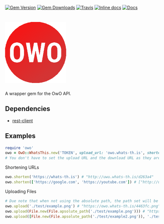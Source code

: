 [![Gem Version](https://img.shields.io/gem/v/owo.svg)]()
[![Gem Downloads](https://img.shields.io/gem/dt/owo.svg)]() [![Travis](https://img.shields.io/travis/SnazzyPine25/owo.rb/master.svg)]()
[![Inline docs](http://inch-ci.org/github/SnazzyPine25/owo.rb.svg?branch=master&style=shields)](http://inch-ci.org/github/SnazzyPine25/owo.rb)
[![Docs](https://img.shields.io/badge/view-docs-FACE00.svg)](http://www.rubydoc.info/gems/owo/OwO/WhatsThis)
# ![OwO](https://github.com/SnazzyPine25/owo.rb/raw/master/test/example2.png)
A wrapper gem for the OwO API.

## Dependencies
* [rest-client](https://github.com/rest-client/rest-client)

## Examples
```ruby
require 'owo'
owo = OwO::WhatsThis.new('TOKEN', upload_url: 'owo.whats-th.is', shorten_url: 'uwu.whats-th.is')
# You don't have to set the upload URL and the download URL as they are optional.
```
Shortening URLs
```ruby
owo.shorten('https://whats-th.is') # "http://uwu.whats-th.is/d263a4"
owo.shorten(['https://google.com', 'https://youtube.com']) # ["http://uwu.whats-th.is/13xd1", "http://uwu.whats-th.is/cqwec"]
```
Uploading Files
```ruby
# Due note that when not using the absolute path, the path set will be where the process started, NOT where the ruby gem path.
owo.upload('./test/example.png') # "https://owo.whats-th.is/4463fc.png"
owo.upload(File.new(File.apsolute_path('./test/example.png'))) # "https://owo.whats-th.is/aa1nsa.png"
owo.upload([File.new(File.apsolute_path('./test/example2.png')), './test/example2.png']) # ["http://owo.whats-th.is/n1nsua.png", "http://owo.whats-th.is/nd91ka.png"]
```
